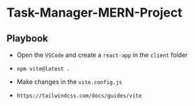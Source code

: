 # Task-Manager-MERN-Project

## Playbook

* Open the `VSCode` and create a `react-app` in the `client` folder
*     npm vite@latest .
* Make changes in the `vite.config.js`
*     https://tailwindcss.com/docs/guides/vite
